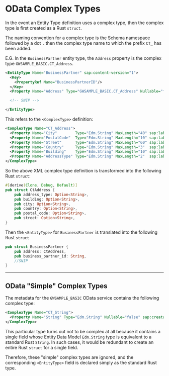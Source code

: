 # OData Complex Types

In the event an Entity Type definition uses a complex type, then the complex type is first created as a Rust `struct`.

The naming convention for a complex type is the Schema namespace followed by a dot `.` then the complex type name to which the prefix `CT_` has been added.

E.G. In the `BusinessPartner` entity type, the `Address` property is the complex type `GWSAMPLE_BASIC.CT_Address`.

```xml
<EntityType Name="BusinessPartner" sap:content-version="1">
  <Key>
    <PropertyRef Name="BusinessPartnerID"/>
  </Key>
  <Property Name="Address" Type="GWSAMPLE_BASIC.CT_Address" Nullable="false"/>

  <!-- SNIP -->

</EntityType>
```

This refers to the `<ComplexType>` definition:

```xml
<ComplexType Name="CT_Address">
  <Property Name="City"        Type="Edm.String" MaxLength="40" sap:label="City"        sap:semantics="city"/>
  <Property Name="PostalCode"  Type="Edm.String" MaxLength="10" sap:label="Postal Code" sap:semantics="zip"/>
  <Property Name="Street"      Type="Edm.String" MaxLength="60" sap:label="Street"      sap:semantics="street"/>
  <Property Name="Country"     Type="Edm.String" MaxLength="3"  sap:label="Country"     sap:semantics="country"/>
  <Property Name="Building"    Type="Edm.String" MaxLength="10" sap:label="Building"/>
  <Property Name="AddressType" Type="Edm.String" MaxLength="2"  sap:label="Address Type"/>
</ComplexType>
```

So the above XML complex type definition is transformed into the following Rust `struct`:

```rust
#[derive(Clone, Debug, Default)]
pub struct CtAddress {
    pub address_type: Option<String>,
    pub building: Option<String>,
    pub city: Option<String>,
    pub country: Option<String>,
    pub postal_code: Option<String>,
    pub street: Option<String>,
}
```

Then the `<EntityType>` for `BusinessPartner` is translated into the following Rust `struct`

```rust
pub struct BusinessPartner {
    pub address: CtAddress,
    pub business_partner_id: String,
    //SNIP
}
```

---

## OData "Simple" Complex Types

The metadata for the `GWSAMPLE_BASIC` OData service contains the following complex type:

```xml
<ComplexType Name="CT_String">
  <Property Name="String" Type="Edm.String" Nullable="false" sap:creatable="false" sap:updatable="false" sap:sortable="false" sap:filterable="false"/>
</ComplexType>
```

This particular type turns out not to be complex at all because it contains a single field whose Entity Data Model `Edm.String` type is equivalent to a standard Rust `String`.
In such cases, it would be redundant to create an entire Rust `struct` for a single field.

Therefore, these "simple" complex types are ignored, and the corresponding `<EntityType>` field is declared simply as the standard Rust type.
